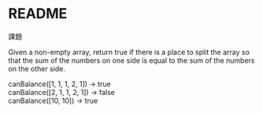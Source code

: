 # README

課題

Given a non-empty array, return true if there is a place to split the array so that the sum of the numbers on one side is equal to the sum of the numbers on the other side.


canBalance([1, 1, 1, 2, 1]) → true    
canBalance([2, 1, 1, 2, 1]) → false   
canBalance([10, 10]) → true   
